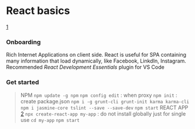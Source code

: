 # React basics
[1](https://reactjs.org/)
### Onboarding
Rich Internet Applications on client side. React is useful for SPA containing many information that load dynamically, like Facebook, LinkdIn, Instagram.
Recommended _React Development Essentials_ plugin for VS Code
### Get started
> NPM
`npm update -g npm`
`npm config edit` : when proxy
`npm init` : create package.json
`npm i -g grunt-cli grunt-init karma karma-cli`
`npm i jasmine-core tslint --save --save-dev`
`npm start`
> REACT APP
[2](https://github.com/facebook/create-react-app)
`npx create-react-app my-app` : do not install globally just for single use
`cd my-app`
`npm start`
